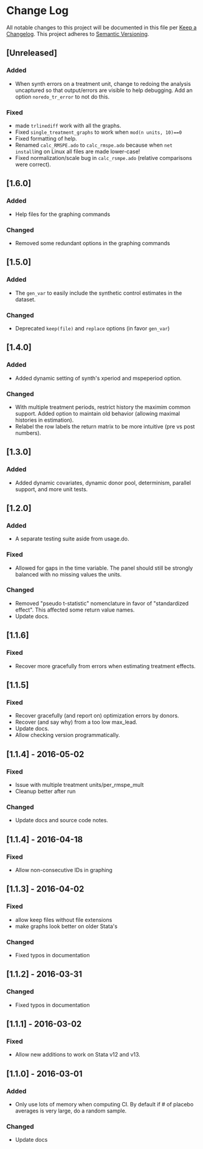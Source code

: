 # Change Log
All notable changes to this project will be documented in this file per [Keep a Changelog](http://keepachangelog.com).
This project adheres to [Semantic Versioning](http://semver.org/).

## [Unreleased]
### Added
 - When synth errors on a treatment unit, change to redoing the analysis uncaptured so that output/errors are visible to help debugging. Add an option `noredo_tr_error` to not do this. 
### Fixed
 - made `trlinediff` work with all the graphs.
 - Fixed `single_treatment_graphs` to work when `mod(n units, 10)==0`
 - Fixed formatting of help.
 - Renamed `calc_RMSPE.ado` to `calc_rmspe.ado` because when `net install`ing on Linux all files are made lower-case!
 - Fixed normalization/scale bug in `calc_rsmpe.ado` (relative comparisons were correct). 

## [1.6.0]
### Added
 - Help files for the graphing commands
### Changed
 - Removed some redundant options in the graphing commands

## [1.5.0]
### Added
 - The `gen_var` to easily include the synthetic control estimates in the dataset.
### Changed
 - Deprecated `keep(file)` and `replace` options (in favor `gen_var`)

## [1.4.0]
### Added
 - Added dynamic setting of synth's xperiod and mspeperiod option.

### Changed
 - With multiple treatment periods, restrict history the maximim common support. Added option to maintain old behavior (allowing maximal histories in estimation).
 - Relabel the row labels the return matrix to be more intuitive (pre vs post numbers).

## [1.3.0]
### Added
 - Added dynamic covariates, dynamic donor pool, determinism, parallel support, and more unit tests.

## [1.2.0]
### Added
 - A separate testing suite aside from usage.do.

### Fixed
 - Allowed for gaps in the time variable. The panel should still be strongly balanced with no missing values the units.

### Changed
 - Removed "pseudo t-statistic" nomenclature in favor of "standardized effect". This affected some return value names.
 - Update docs.

## [1.1.6]
### Fixed
 - Recover more gracefully from errors when estimating treatment effects.

## [1.1.5]
### Fixed
 - Recover gracefully (and report on) optimization errors by donors.
 - Recover (and say why) from a too low max_lead.
 - Update docs.
 - Allow checking version programmatically.

## [1.1.4] - 2016-05-02
### Fixed
 - Issue with multiple treatment units/per_rmspe_mult
 - Cleanup better after run

### Changed
 - Update docs and source code notes.

## [1.1.4] - 2016-04-18
### Fixed
 - Allow non-consecutive IDs in graphing

## [1.1.3] - 2016-04-02
### Fixed
 - allow keep files without file extensions 
 - make graphs look better on older Stata's

### Changed
 - Fixed typos in documentation

## [1.1.2] - 2016-03-31
### Changed
 - Fixed typos in documentation
 
## [1.1.1] - 2016-03-02
### Fixed
 - Allow new additions to work on Stata v12 and v13.

## [1.1.0] - 2016-03-01
### Added
 - Only use lots of memory when computing CI. By default if # of placebo averages is very large, do a random sample.

### Changed
 - Update docs


